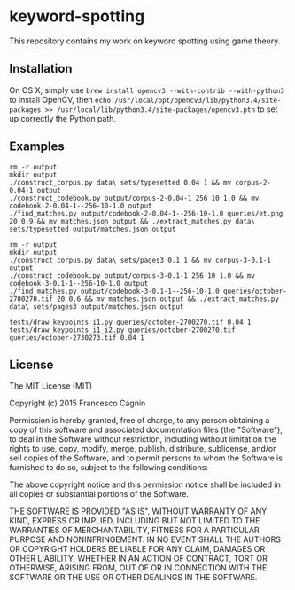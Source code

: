 # keyword-spotting
This repository contains my work on keyword spotting using game theory.


## Installation
On OS X, simply use `brew install opencv3 --with-contrib --with-python3` to install OpenCV, then `echo /usr/local/opt/opencv3/lib/python3.4/site-packages >> /usr/local/lib/python3.4/site-packages/opencv3.pth` to set up correctly the Python path.


## Examples
```
rm -r output
mkdir output
./construct_corpus.py data\ sets/typesetted 0.04 1 && mv corpus-2-0.04-1 output
./construct_codebook.py output/corpus-2-0.04-1 256 10 1.0 && mv codebook-2-0.04-1--256-10-1.0 output
./find_matches.py output/codebook-2-0.04-1--256-10-1.0 queries/et.png 20 0.9 && mv matches.json output && ./extract_matches.py data\ sets/typesetted output/matches.json output
```

```
rm -r output
mkdir output
./construct_corpus.py data\ sets/pages3 0.1 1 && mv corpus-3-0.1-1 output
./construct_codebook.py output/corpus-3-0.1-1 256 10 1.0 && mv codebook-3-0.1-1--256-10-1.0 output
./find_matches.py output/codebook-3-0.1-1--256-10-1.0 queries/october-2700270.tif 20 0.6 && mv matches.json output && ./extract_matches.py data\ sets/pages3 output/matches.json output
```

```
tests/draw_keypoints_i1.py queries/october-2700270.tif 0.04 1
tests/draw_keypoints_i1_i2.py queries/october-2700270.tif queries/october-2730273.tif 0.04 1
```


## License
The MIT License (MIT)

Copyright (c) 2015 Francesco Cagnin

Permission is hereby granted, free of charge, to any person obtaining a copy
of this software and associated documentation files (the "Software"), to deal
in the Software without restriction, including without limitation the rights
to use, copy, modify, merge, publish, distribute, sublicense, and/or sell
copies of the Software, and to permit persons to whom the Software is
furnished to do so, subject to the following conditions:

The above copyright notice and this permission notice shall be included in all
copies or substantial portions of the Software.

THE SOFTWARE IS PROVIDED "AS IS", WITHOUT WARRANTY OF ANY KIND, EXPRESS OR
IMPLIED, INCLUDING BUT NOT LIMITED TO THE WARRANTIES OF MERCHANTABILITY,
FITNESS FOR A PARTICULAR PURPOSE AND NONINFRINGEMENT. IN NO EVENT SHALL THE
AUTHORS OR COPYRIGHT HOLDERS BE LIABLE FOR ANY CLAIM, DAMAGES OR OTHER
LIABILITY, WHETHER IN AN ACTION OF CONTRACT, TORT OR OTHERWISE, ARISING FROM,
OUT OF OR IN CONNECTION WITH THE SOFTWARE OR THE USE OR OTHER DEALINGS IN THE
SOFTWARE.
